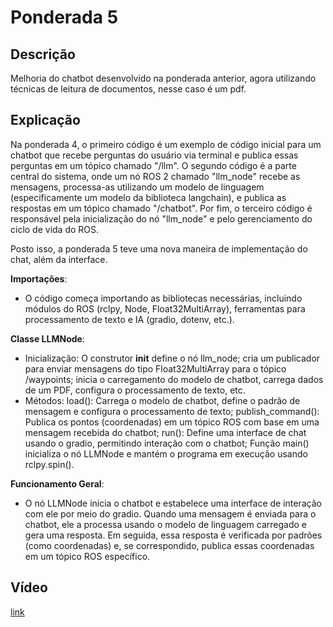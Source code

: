 # Ponderada 5

## Descrição 
Melhoria do chatbot desenvolvido na ponderada anterior, agora utilizando técnicas de leitura de documentos, nesse caso é um pdf.

## Explicação
Na ponderada 4, o primeiro código é um exemplo de código inicial para um chatbot que recebe perguntas do usuário via terminal e publica essas perguntas em um tópico chamado "/llm". O segundo código é a parte central do sistema, onde um nó ROS 2 chamado "llm_node" recebe as mensagens, processa-as utilizando um modelo de linguagem (especificamente um modelo da biblioteca langchain), e publica as respostas em um tópico chamado "/chatbot". Por fim, o terceiro código é responsável pela inicialização do nó "llm_node" e pelo gerenciamento do ciclo de vida do ROS.

Posto isso, a ponderada 5 teve uma nova maneira de implementação do chat, além da interface.

**Importações**: 
- O código começa importando as bibliotecas necessárias, incluindo módulos do ROS (rclpy, Node, Float32MultiArray), ferramentas para processamento de texto e IA (gradio, dotenv, etc.).

**Classe LLMNode**:
- Inicialização: O construtor __init__ define o nó llm_node; cria um publicador para enviar mensagens do tipo Float32MultiArray para o tópico /waypoints; inicia o carregamento do modelo de chatbot, carrega dados de um PDF, configura o processamento de texto, etc.
- Métodos: load(): Carrega o modelo de chatbot, define o padrão de mensagem e configura o processamento de texto; publish_command(): Publica os pontos (coordenadas) em um tópico ROS com base em uma mensagem recebida do chatbot; run(): Define uma interface de chat usando o gradio, permitindo interação com o chatbot; Função main() inicializa o nó LLMNode e mantém o programa em execução usando rclpy.spin().

**Funcionamento Geral**:
- O nó LLMNode inicia o chatbot e estabelece uma interface de interação com ele por meio do gradio. Quando uma mensagem é enviada para o chatbot, ele a processa usando o modelo de linguagem carregado e gera uma resposta. Em seguida, essa resposta é verificada por padrões (como coordenadas) e, se correspondido, publica essas coordenadas em um tópico ROS específico.

## Vídeo
[link](https://github.com/luanaparra/modulo8_ponderados/blob/main/ponderada5/ponderada5.webm)
